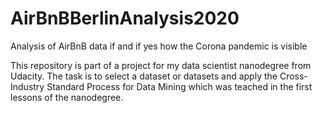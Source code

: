 # AirBnBBerlinAnalysis2020
Analysis of AirBnB data if and if yes how the Corona pandemic is visible

This repository is part of a project for my data scientist nanodegree from Udacity. The task is to select a dataset or datasets and apply the Cross-Industry Standard Process for Data Mining which was teached in the first lessons of the nanodegree.
